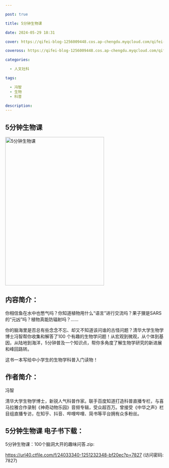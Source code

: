 ```yaml
---

post: true

title: 5分钟生物课

date: 2024-05-29 18:31

cover: https://qifei-blog-1256009448.cos.ap-chengdu.myqcloud.com/qifei-blog/65390e9cc458853aefa7513d.jpg

coveross: https://qifei-blog-1256009448.cos.ap-chengdu.myqcloud.com/qifei-blog/65390e9cc458853aefa7513d.jpg

categories:

  - 人文社科

tags:

  - 冯智
  - 生物
  - 科普

description:
---
```


## 5分钟生物课
<img alt="5分钟生物课 " class="aligncenter loaded" data-was-processed="true" decoding="async" fetchpriority="high" height="471" src="https://qifei-blog-1256009448.cos.ap-chengdu.myqcloud.com/qifei-blog/65390e9cc458853aefa7513d.jpg " style="cursor: zoom-in;" width="314"/>

## 内容简介：

你相信鱼在水中也憋气吗？你知道植物用什么“语言”进行交流吗？果子狸是SARS的“元凶”吗？植物真能防辐射吗？……

你的脑海里是否总有些念念不忘、却又不知道该问谁的古怪问题？清华大学生物学博士冯智帮你收集和解答了100 个有趣的生物学问题！从宏观到微观，从个体到基因，从陆地到海洋，5分钟普及一个知识点，帮你多角度了解生物学研究的新进展和峰回路转。

这书一本写给中小学生的生物学科普入门读物！

## 作者简介：

冯智

清华大学生物学博士，新锐人气科普作家。联手百度知道打造科普直播专栏，与喜马拉雅合作录制《神奇动物乐园》音频专辑，受众超百万。曾接受《中华之声》栏目组直播专访，在知乎、抖音、哔哩哔哩、简书等平台拥有众多粉丝。

## 5分钟生物课 电子书下载：

5分钟生物课：100个脑洞大开的趣味问答.zip: 

https://url40.ctfile.com/f/24033340-1251232348-bf20ec?p=7827 (访问密码: 7827)
